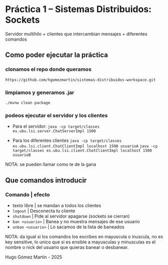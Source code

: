 # Práctica 1 – Sistemas Distribuidos: Sockets
Servidor multihilo + clientes que intercambian mensajes + diferentes comandos

## Como poder ejecutar la práctica
### clonamos el repo donde queramos
`https://github.com/hgomezmartin/sistemas-distribuidos-workspace.git`

### limpiamos y generamos .jar
`./mvnw clean package `

### podeos ejecutar el servidor y los clientes

- Para el servidor: `java -cp target/classes es.ubu.lsi.server.ChatServerImpl 1500`

- Para los diferentes clientes
`java -cp target/classes es.ubu.lsi.client.ChatClientImpl localhost 1500 usuarioA`
`java -cp target/classes es.ubu.lsi.client.ChatClientImpl localhost 1500 usuarioB`

NOTA: se pueden llamar como te de la gana

## Que comandos introducir
### Comando | efecto
- texto libre       | se mandan a todos los clientes
- `logout`          | Desconecta tu cliente
- `shutdown`        | Pide al servidor apagarse (sockets se cierran)
- `ban <usuario>`   | Banea y no muestra mensajes de ese usuario
- `unban <usuario>` | Lo sacamos de la lista de baneados

NOTA: da igual si los comandos los escribes en mayuscula o inuscula, no es key sensitive, lo unico que si es ensible a mayusculas y minusculas es el nombre o nick del usuario que quieras banear o desbanear.

Hugo Gómez Martín - 2025